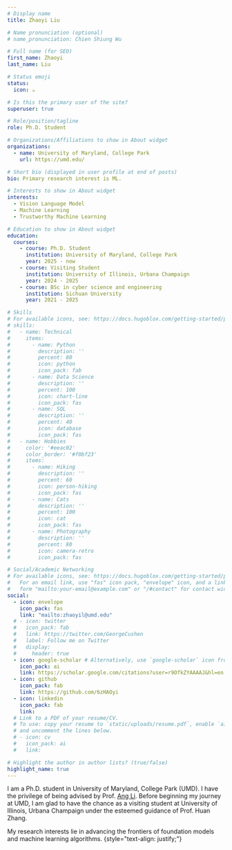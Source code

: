```yaml
---
# Display name
title: Zhaoyi Liu

# Name pronunciation (optional)
# name_pronunciation: Chien Shiung Wu

# Full name (for SEO)
first_name: Zhaoyi
last_name: Liu

# Status emoji
status:
  icon: ☕️

# Is this the primary user of the site?
superuser: true

# Role/position/tagline
role: Ph.D. Student

# Organizations/Affiliations to show in About widget
organizations:
  - name: University of Maryland, College Park
    url: https://umd.edu/

# Short bio (displayed in user profile at end of posts)
bio: Primary research interest is ML.

# Interests to show in About widget
interests:
  - Vision Language Model
  - Machine Learning
  - Trustworthy Machine Learning

# Education to show in About widget
education:
  courses:
    - course: Ph.D. Student
      institution: University of Maryland, College Park
      year: 2025 - now
    - course: Visiting Student
      institution: University of Illinois, Urbana Champaign
      year: 2024 - 2025
    - course: BSc in cyber science and engineering
      institution: Sichuan University
      year: 2021 - 2025

# Skills
# For available icons, see: https://docs.hugoblox.com/getting-started/page-builder/#icons
# skills:
#   - name: Technical
#     items:
#       - name: Python
#         description: ''
#         percent: 80
#         icon: python
#         icon_pack: fab
#       - name: Data Science
#         description: ''
#         percent: 100
#         icon: chart-line
#         icon_pack: fas
#       - name: SQL
#         description: ''
#         percent: 40
#         icon: database
#         icon_pack: fas
#   - name: Hobbies
#     color: '#eeac02'
#     color_border: '#f0bf23'
#     items:
#       - name: Hiking
#         description: ''
#         percent: 60
#         icon: person-hiking
#         icon_pack: fas
#       - name: Cats
#         description: ''
#         percent: 100
#         icon: cat
#         icon_pack: fas
#       - name: Photography
#         description: ''
#         percent: 80
#         icon: camera-retro
#         icon_pack: fas

# Social/Academic Networking
# For available icons, see: https://docs.hugoblox.com/getting-started/page-builder/#icons
#   For an email link, use "fas" icon pack, "envelope" icon, and a link in the
#   form "mailto:your-email@example.com" or "/#contact" for contact widget.
social:
  - icon: envelope
    icon_pack: fas
    link: "mailto:zhaoyil@umd.edu"
  # - icon: twitter
  #   icon_pack: fab
  #   link: https://twitter.com/GeorgeCushen
  #   label: Follow me on Twitter
  #   display:
  #     header: true
  - icon: google-scholar # Alternatively, use `google-scholar` icon from `ai` icon pack
    icon_pack: ai
    link: https://scholar.google.com/citations?user=r9OfkZYAAAAJ&hl=en
  - icon: github
    icon_pack: fab
    link: https://github.com/6zHAOyi
  - icon: linkedin
    icon_pack: fab
    link: 
  # Link to a PDF of your resume/CV.
  # To use: copy your resume to `static/uploads/resume.pdf`, enable `ai` icons in `params.yaml`,
  # and uncomment the lines below.
  # - icon: cv
  #   icon_pack: ai
  #   link: 

# Highlight the author in author lists? (true/false)
highlight_name: true
---
```

I am a Ph.D. student in University of Maryland, College Park (UMD). I have the privilege of being advised by Prof. [Ang Li](https://www.ang-li.com/). Before beginning my journey at UMD, I am glad to have the chance as a visiting student at University of Illinois, Urbana Champaign under the esteemed guidance of Prof. Huan Zhang.

My research interests lie in advancing the frontiers of foundation models and machine learning algorithms.
{style="text-align: justify;"}


